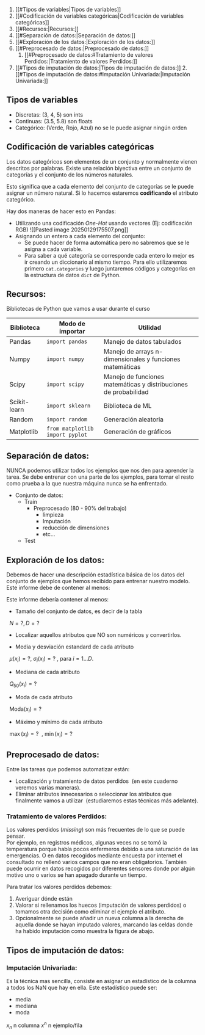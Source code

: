 

1. [[#Tipos de variables|Tipos de variables]]
2. [[#Codificación de variables categóricas|Codificación de variables categóricas]]
3. [[#Recursos:|Recursos:]]
4. [[#Separación de datos:|Separación de datos:]]
5. [[#Exploración de los datos:|Exploración de los datos:]]
6. [[#Preprocesado de datos:|Preprocesado de datos:]]
	1. [[#Preprocesado de datos:#Tratamiento de valores Perdidos:|Tratamiento de valores Perdidos:]]
7. [[#Tipos de imputación de datos:|Tipos de imputación de datos:]]
	2. [[#Tipos de imputación de datos:#Imputación Univariada:|Imputación Univariada:]]

## Tipos de variables
- Discretas: (3, 4, 5) son ints
- Continuas: (3.5, 5.8) son floats
- Categórico: (Verde, Rojo, Azul) no se le puede asignar ningún orden

## Codificación de variables categóricas
Los datos categóricos son elementos de un conjunto y normalmente vienen descritos por palabras.
Existe una relación biyectiva entre un conjunto de categorías y el conjunto de los números naturales.

Esto significa que a cada elemento del conjunto de categorías se le puede asignar un número natural. Si lo hacemos estaremos **codificando** el atributo categórico.

Hay dos maneras de hacer esto en Pandas:
- Utilizando una codificación *One-Hot* usando vectores (Ej: codificación RGB)
 ![[Pasted image 20250129175507.png]]
- Asignando un entero a cada elemento del conjunto:
	- Se puede hacer de forma automática pero no sabremos que se le asigna a cada variable.
	- Para saber a qué categoría se corresponde cada entero lo mejor es ir creando un diccionario al mismo tiempo. Para ello utilizaremos primero `cat.categories` y luego juntaremos códigos y categorías en la estructura de datos `dict` de Python.

## Recursos: 
Bibliotecas de Python que vamos a usar durante el curso

| Biblioteca   | Modo de importar                | Utilidad                                                         |
| ------------ | ------------------------------- | ---------------------------------------------------------------- |
| Pandas       | `import pandas`                 | Manejo de datos tabulados                                        |
| Numpy        | `import numpy`                  | Manejo de arrays n-dimensionales y funciones matemáticas         |
| Scipy        | `import scipy`                  | Manejo de funciones matemáticas y distribuciones de probabilidad |
| Scikit-learn | `import sklearn`                | Biblioteca de ML                                                 |
| Random       | `import random`                 | Generación aleatoria                                             |
| Matplotlib   | `from matplotlib import pyplot` | Generación de gráficos                                           |
## Separación de datos:
NUNCA podemos utilizar todos los ejemplos que nos den para aprender la tarea.
Se debe entrenar con una parte de los ejemplos, para tomar el resto como prueba a la que nuestra máquina nunca se ha enfrentado. 

- Conjunto de datos: 
	- Train
		- Preprocesado (80 - 90% del trabajo)
			- limpieza
			- Imputación
			- reducción de dimensiones
			- etc...
	- Test


## Exploración de los datos:
Debemos de hacer una descripción estadística básica de los datos del conjunto de ejemplos que hemos recibido para entrenar nuestro modelo.
Este informe debe de contener al menos: 
  

Este informe debería contener al menos:

- Tamaño del conjunto de datos, es decir de la tabla<br>

  $N=?, D=?$

- Localizar aquellos atributos que NO son numéricos y convertirlos.

- Media y desviación estandard de cada atributo<br>

  $\mu(x_i)=?$, $\sigma_i(x_i)=?$ , para $i=1\ldots D$.

- Mediana de cada atributo<br>

  $Q_{50}(x_i)=?$

- Moda de cada atributo<br>

  $\text{Moda}(x_i) = ?$

- Máximo y mínimo de cada atributo<br>

  $\max(x_i)= ?$  , $\min(x_i)= ?$
## Preprocesado de datos:

Entre las tareas que podemos automatizar están:
- Localización y tratamiento de datos perdidos
$~$(en este cuaderno veremos varias maneras).
- Eliminar atributos innecesarios o seleccionar los atributos que finalmente vamos a utilizar
$~$(estudiaremos estas técnicas más adelante).

### Tratamiento de valores Perdidos:
Los valores perdidos (_missing_) son más frecuentes de lo que se puede pensar.  
Por ejemplo, en registros médicos, algunas veces no se tomó la temperatura porque había pocos enfermeros debido a una saturación de las emergencias. O en datos recogidos mediante encuesta por internet el consultado no rellenó varios campos que no eran obligatorios. También puede ocurrir en datos recogidos por diferentes sensores donde por algún motivo uno o varios se han apagado durante un tiempo.


Para tratar los valores perdidos debemos:
1. Averiguar dónde están
2. Valorar si rellenamos los huecos (imputación de valores perdidos) o tomamos otra decisión como eliminar el ejemplo el atributo.
3. Opcionalmente se puede añadir un nueva columna a la derecha de aquella donde se hayan imputado valores, marcando las celdas donde ha habido imputación como muestra la figura de abajo.

## Tipos de imputación de datos:
### Imputación Univariada:
Es la técnica mas sencilla, consiste en asignar un estadístico de la columna a todos los NaN que hay en ella.
Este estadístico puede ser:
- media
- mediana
- moda

$x_n$ n columna
$x^n$ n ejemplo/fila